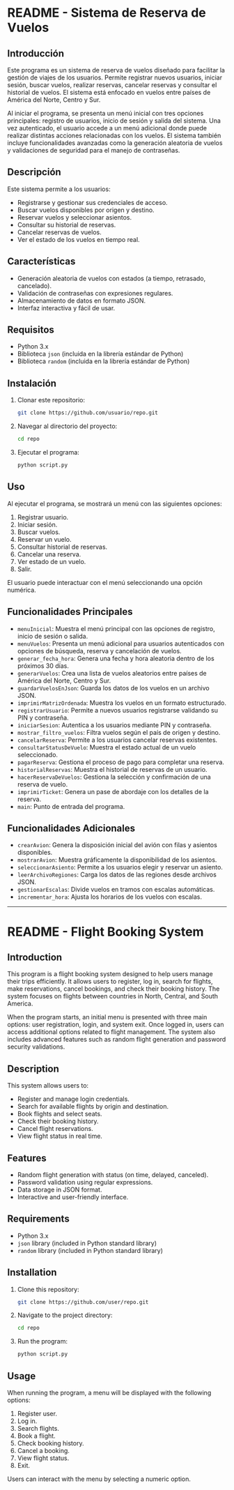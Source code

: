 # README - Sistema de Reserva de Vuelos

## Introducción
Este programa es un sistema de reserva de vuelos diseñado para facilitar la gestión de viajes de los usuarios. Permite registrar nuevos usuarios, iniciar sesión, buscar vuelos, realizar reservas, cancelar reservas y consultar el historial de vuelos. El sistema está enfocado en vuelos entre países de América del Norte, Centro y Sur.

Al iniciar el programa, se presenta un menú inicial con tres opciones principales: registro de usuarios, inicio de sesión y salida del sistema. Una vez autenticado, el usuario accede a un menú adicional donde puede realizar distintas acciones relacionadas con los vuelos. El sistema también incluye funcionalidades avanzadas como la generación aleatoria de vuelos y validaciones de seguridad para el manejo de contraseñas.

## Descripción
Este sistema permite a los usuarios:
- Registrarse y gestionar sus credenciales de acceso.
- Buscar vuelos disponibles por origen y destino.
- Reservar vuelos y seleccionar asientos.
- Consultar su historial de reservas.
- Cancelar reservas de vuelos.
- Ver el estado de los vuelos en tiempo real.

## Características
- Generación aleatoria de vuelos con estados (a tiempo, retrasado, cancelado).
- Validación de contraseñas con expresiones regulares.
- Almacenamiento de datos en formato JSON.
- Interfaz interactiva y fácil de usar.

## Requisitos
- Python 3.x
- Biblioteca `json` (incluida en la librería estándar de Python)
- Biblioteca `random` (incluida en la librería estándar de Python)

## Instalación
1. Clonar este repositorio:
   ```sh
   git clone https://github.com/usuario/repo.git
   ```
2. Navegar al directorio del proyecto:
   ```sh
   cd repo
   ```
3. Ejecutar el programa:
   ```sh
   python script.py
   ```

## Uso
Al ejecutar el programa, se mostrará un menú con las siguientes opciones:
1. Registrar usuario.
2. Iniciar sesión.
3. Buscar vuelos.
4. Reservar un vuelo.
5. Consultar historial de reservas.
6. Cancelar una reserva.
7. Ver estado de un vuelo.
8. Salir.

El usuario puede interactuar con el menú seleccionando una opción numérica.

## Funcionalidades Principales
- `menuInicial`: Muestra el menú principal con las opciones de registro, inicio de sesión o salida.
- `menuVuelos`: Presenta un menú adicional para usuarios autenticados con opciones de búsqueda, reserva y cancelación de vuelos.
- `generar_fecha_hora`: Genera una fecha y hora aleatoria dentro de los próximos 30 días.
- `generarVuelos`: Crea una lista de vuelos aleatorios entre países de América del Norte, Centro y Sur.
- `guardarVuelosEnJson`: Guarda los datos de los vuelos en un archivo JSON.
- `imprimirMatrizOrdenada`: Muestra los vuelos en un formato estructurado.
- `registrarUsuario`: Permite a nuevos usuarios registrarse validando su PIN y contraseña.
- `iniciarSesion`: Autentica a los usuarios mediante PIN y contraseña.
- `mostrar_filtro_vuelos`: Filtra vuelos según el país de origen y destino.
- `cancelarReserva`: Permite a los usuarios cancelar reservas existentes.
- `consultarStatusDeVuelo`: Muestra el estado actual de un vuelo seleccionado.
- `pagarReserva`: Gestiona el proceso de pago para completar una reserva.
- `historialReservas`: Muestra el historial de reservas de un usuario.
- `hacerReservaDeVuelos`: Gestiona la selección y confirmación de una reserva de vuelo.
- `imprimirTicket`: Genera un pase de abordaje con los detalles de la reserva.
- `main`: Punto de entrada del programa.

## Funcionalidades Adicionales
- `crearAvion`: Genera la disposición inicial del avión con filas y asientos disponibles.
- `mostrarAvion`: Muestra gráficamente la disponibilidad de los asientos.
- `seleccionarAsiento`: Permite a los usuarios elegir y reservar un asiento.
- `leerArchivoRegiones`: Carga los datos de las regiones desde archivos JSON.
- `gestionarEscalas`: Divide vuelos en tramos con escalas automáticas.
- `incrementar_hora`: Ajusta los horarios de los vuelos con escalas.


---

# README - Flight Booking System

## Introduction
This program is a flight booking system designed to help users manage their trips efficiently. It allows users to register, log in, search for flights, make reservations, cancel bookings, and check their booking history. The system focuses on flights between countries in North, Central, and South America.

When the program starts, an initial menu is presented with three main options: user registration, login, and system exit. Once logged in, users can access additional options related to flight management. The system also includes advanced features such as random flight generation and password security validations.

## Description
This system allows users to:
- Register and manage login credentials.
- Search for available flights by origin and destination.
- Book flights and select seats.
- Check their booking history.
- Cancel flight reservations.
- View flight status in real time.

## Features
- Random flight generation with status (on time, delayed, canceled).
- Password validation using regular expressions.
- Data storage in JSON format.
- Interactive and user-friendly interface.

## Requirements
- Python 3.x
- `json` library (included in Python standard library)
- `random` library (included in Python standard library)

## Installation
1. Clone this repository:
   ```sh
   git clone https://github.com/user/repo.git
   ```
2. Navigate to the project directory:
   ```sh
   cd repo
   ```
3. Run the program:
   ```sh
   python script.py
   ```

## Usage
When running the program, a menu will be displayed with the following options:
1. Register user.
2. Log in.
3. Search flights.
4. Book a flight.
5. Check booking history.
6. Cancel a booking.
7. View flight status.
8. Exit.

Users can interact with the menu by selecting a numeric option.

